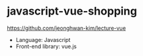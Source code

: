 # javascript-vue-shopping

https://github.com/jeonghwan-kim/lecture-vue

- Language: Javascript
- Front-end library: vue.js
